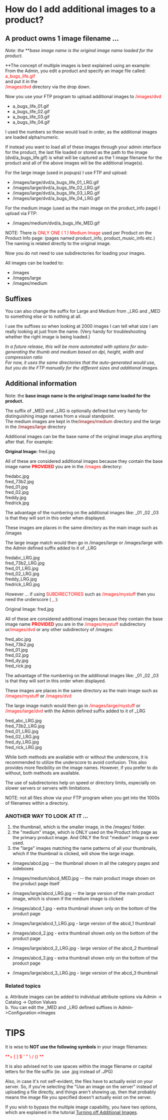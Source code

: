 # How do I add additional images to a product?

## A product owns 1 image filename ...

_Note: the_ **_base image name is the original image name loaded for the product._  

**The concept of multiple images is best explained using an example:  
From the Admin, you edit a product and specify an image file called:  
<font color="#ff0000">a_bugs_life.gif</font>  
and put it in the<font color="#ff0000">  
/images/dvd</font> directory via the drop down.  

Now you use your FTP program to upload additional images to <font color="#ff0000">/images/dvd</font>  

*   a_bugs_life_01.gif
*   a_bugs_life_02.gif
*   a_bugs_life_03.gif
*   a_bugs_life_04.gif

I used the numbers so these would load in order, as the additional images are loaded alpha/numeric.

If instead you want to load all of these images through your admin interface for the product, the last file loaded or stored
as the path to the image (dvd/a_bugs_life.gif) is what will be captured as the 1 image filename for the product and all of the
above images will be the additional image(s).

For the large image (used in popups) I use FTP and upload:  

*   /images/large/dvd/a_bugs_life_01_LRG.gif
*   /images/large/dvd/a_bugs_life_02_LRG.gif
*   /images/large/dvd/a_bugs_life_03_LRG.gif
*   /images/large/dvd/a_bugs_life_04_LRG.gif

For the medium image (used as the main image on the product_info page) I upload via FTP:  

*   /images/medium/dvd/a_bugs_life_MED.gif

NOTE: There is <font color="#ff0000">ONLY ONE ( 1 ) Medium Image</font> used per Product on the Product Info page: (pages named product_info, product_music_info etc.) The naming is related directly to the original image.  

Now you do not need to use subdirectories for loading your images.  

All images can be loaded to:  

*   /images
*   /images/large
*   /images/medium

## Suffixes

You can also change the suffix for Large and Medium from _LRG and _MED to something else or to nothing at all.  

I use the suffixes so when looking at 2000 images I can tell what size I am really looking at just from the name. (Very handy for troubleshooting whether the right image is being loaded.)  

_In a future release, this will be more automated with options for auto-generating the thumb and medium based on dpi, height, width and compression ratio  
For now, it uses the same directories that the auto-generated would use, but you do the FTP manually for the different sizes and additional images._  

## Additional information

Note: the **base image name is the original image name loaded for the product.**  

The suffix of _MED and _LRG is optionally defined but very handy for distinguishing image names from a visual standpoint.  
The medium images are kept in the<font color="#800000">/images/medium</font> directory and the large in the <font color="#ff0000"><font color="#800000">/images/large</font></font> directory  

Additional images can be the base name of the original image plus anything after that. For example:  

**Original Image:** fred.jpg  

All of these are considered additional images because they contain the base image name **<font color="#ff0000">PROVIDED</font>** you are in the <font color="#ff0000">/images</font> directory:  

fredabc.jpg  
fred_73b2.jpg  
fred_01.jpg  
fred_02.jpg  
freddy.jpg  
fredrick.jpg  

The advantage of the numbering on the additional images like: _01 _02 _03 is that they will sort in this order when displayed.  

These images are places in the same directory as the main image such as /images  

The large image match would then go in /images/large or /images/large with the Admin defined suffix added to it of _LRG  

fredabc_LRG.jpg  
fred_73b2_LRG.jpg  
fred_01_LRG.jpg  
fred_02_LRG.jpg  
freddy_LRG.jpg  
fredrick_LRG.jpg  

However ... if using <font color="#ff0000">SUBDIRECTORIES</font> such as <font color="#ff0000">/images/mystuff</font> then you need the underscore ( <font color="#ff0000">_</font> ):  

Original Image: fred.jpg  

All of these are considered additional images because they contain the base image name **<font color="#ff0000">PROVIDED</font>** you are in the <font color="#ff0000">/images/mystuff</font> subdirectory or<font color="#ff0000">/images/dvd</font> or any other subdirectory of /images:  

fred_abc.jpg  
fred_73b2.jpg  
fred_01.jpg  
fred_02.jpg  
fred_dy.jpg  
fred_rick.jpg  

The advantage of the numbering on the additional images like: _01 _02 _03 is that they will sort in this order when displayed.  

These images are places in the same directory as the main image such as <font color="#ff0000">/images/mystuff <font color="#000000">or</font> /images/dvd</font>  

The large image match would then go in <font color="#ff0000">/images/large/mystuff</font> or <font color="#ff0000">/images/large/dvd</font> with the Admin defined suffix added to it of _LRG  

fred_abc_LRG.jpg  
fred_73b2_LRG.jpg  
fred_01_LRG.jpg  
fred_02_LRG.jpg  
fred_dy_LRG.jpg  
fred_rick_LRG.jpg  

While both methods are available with or without the underscore, it is recommended to utilize the underscore to avoid confusion. This also provides more flexibility on the image names. However, if you prefer to do without, both methods are available.  

The use of subdirectories help on speed or directory limits, especially on slower servers or servers with limitations.  

NOTE: not all files show via your FTP program when you get into the 1000s of filenames within a directory.  

### ANOTHER WAY TO LOOK AT IT ...

1) the thumbnail, which is the smaller image, in the /images/ folder.  
2) the "medium" image, which is ONLY used on the Product Info page as the primary product image. And ONLY the first "medium" image is ever used.  
3) the "large" images matching the name patterns of all your thumbnails, which if the thumbnail is clicked, will show the large image.  

- /images/abcd.jpg -- the thumbnail shown in all the category pages and sideboxes  
- /images/medium/abcd_MED.jpg -- the main product image shown on the product page itself  
- /images/large/abcd_LRG.jpg -- the large version of the main product image, which is shown if the medium image is clicked  

- /images/abcd_1.jpg - extra thumbnail shown only on the bottom of the product page  
- /images/large/abcd_1_LRG.jpg - large version of the abcd_1 thumbnail  

- /images/abcd_2.jpg - extra thumbnail shown only on the bottom of the product page  
- /images/large/abcd_2_LRG.jpg - large version of the abcd_2 thumbnail  

- /images/abcd_3.jpg - extra thumbnail shown only on the bottom of the product page  
- /images/large/abcd_3_LRG.jpg - large version of the abcd_3 thumbnail  

### Related topics

a. Attribute images can be added to individual attribute options via Admin -> Catalog -> Option Values  
b. You can edit the _MED and _LRG defined suffixes in Admin->Configuration->Images  

# TIPS

It is wise to **NOT use the following symbols** in your image filenames: 

<font color="#ff0000">**+ [ ] $ ' " \ / ()  **</font>  

It is also advised not to use spaces within the image filename or capital letters for the file suffix (ie. use .jpg instead of
.JPG)

Also, in case it's not self-evident, the files have to actually exist on your server. So, if you're selecting the "Use an image on the server" instead of uploading a file directly, and things aren't showing up, then that probably means the image file you specified doesn't actually exist on the server.  

If you wish to bypass the multiple image capability, you have two options, which are explained in the tutorial 
[Turning off Additional Images](customizing/turning_off_additional_images.md).
